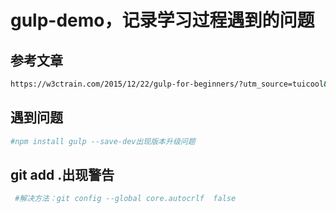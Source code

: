 # gulp-demo，记录学习过程遇到的问题
## 参考文章
``` bash
https://w3ctrain.com/2015/12/22/gulp-for-beginners/?utm_source=tuicool&utm_medium=referral
``` 
## 遇到问题
``` bash
#npm install gulp --save-dev出现版本升级问题

```
## git add .出现警告
``` bash
 #解决方法：git config --global core.autocrlf  false
``` 
